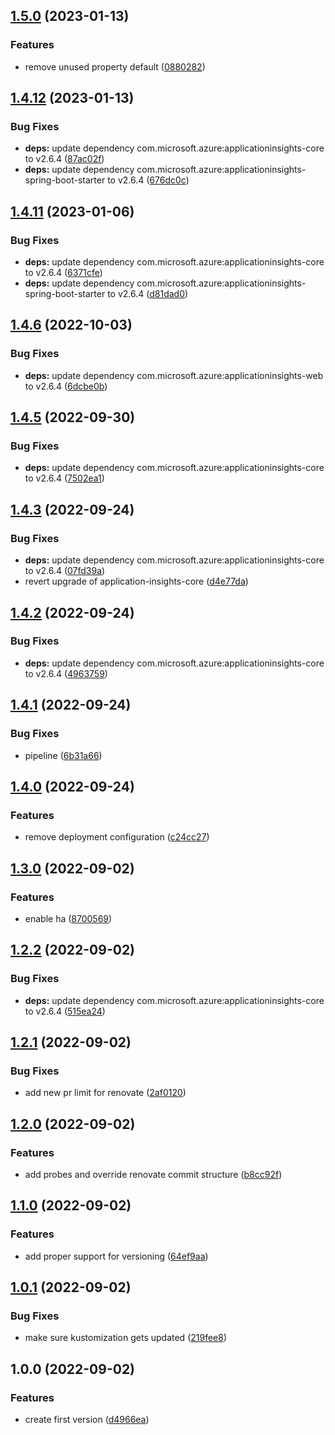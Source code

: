 ## [1.5.0](https://github.com/pietervincken/renovate-talk-java-demo-app/compare/v1.4.12...v1.5.0) (2023-01-13)


### Features

* remove unused property default ([0880282](https://github.com/pietervincken/renovate-talk-java-demo-app/commit/0880282e1be00a62cee0a2925e7c4537018ddb24))

## [1.4.12](https://github.com/pietervincken/renovate-talk-java-demo-app/compare/v1.4.11...v1.4.12) (2023-01-13)


### Bug Fixes

* **deps:** update dependency com.microsoft.azure:applicationinsights-core to v2.6.4 ([87ac02f](https://github.com/pietervincken/renovate-talk-java-demo-app/commit/87ac02ff56c97bc74c5d9b19c931ebd6bf1605da))
* **deps:** update dependency com.microsoft.azure:applicationinsights-spring-boot-starter to v2.6.4 ([676dc0c](https://github.com/pietervincken/renovate-talk-java-demo-app/commit/676dc0ce91b70136b9e832f1ffcfe4dcb06ebefe))

## [1.4.11](https://github.com/pietervincken/renovate-talk-java-demo-app/compare/v1.4.10...v1.4.11) (2023-01-06)


### Bug Fixes

* **deps:** update dependency com.microsoft.azure:applicationinsights-core to v2.6.4 ([6371cfe](https://github.com/pietervincken/renovate-talk-java-demo-app/commit/6371cfe7eb2ab2651bff399afabdb569a1a9bccb))
* **deps:** update dependency com.microsoft.azure:applicationinsights-spring-boot-starter to v2.6.4 ([d81dad0](https://github.com/pietervincken/renovate-talk-java-demo-app/commit/d81dad03ca932e11ce312af88659a450535fbd95))

## [1.4.6](https://github.com/pietervincken/renovate-talk-java-demo-app/compare/v1.4.5...v1.4.6) (2022-10-03)


### Bug Fixes

* **deps:** update dependency com.microsoft.azure:applicationinsights-web to v2.6.4 ([6dcbe0b](https://github.com/pietervincken/renovate-talk-java-demo-app/commit/6dcbe0b9cc02ceba87738ef3305357245490e50c))

## [1.4.5](https://github.com/pietervincken/renovate-talk-java-demo-app/compare/v1.4.4...v1.4.5) (2022-09-30)


### Bug Fixes

* **deps:** update dependency com.microsoft.azure:applicationinsights-core to v2.6.4 ([7502ea1](https://github.com/pietervincken/renovate-talk-java-demo-app/commit/7502ea1e69aadec1d56073073556f455c14214a2))

## [1.4.3](https://github.com/pietervincken/renovate-talk-java-demo-app/compare/v1.4.2...v1.4.3) (2022-09-24)


### Bug Fixes

* **deps:** update dependency com.microsoft.azure:applicationinsights-core to v2.6.4 ([07fd39a](https://github.com/pietervincken/renovate-talk-java-demo-app/commit/07fd39a2e26740927ab882df0ecfd70aa51cf956))
* revert upgrade of application-insights-core ([d4e77da](https://github.com/pietervincken/renovate-talk-java-demo-app/commit/d4e77dae4ee8fa066cbbb2f8ac877b69bb48bc0e))

## [1.4.2](https://github.com/pietervincken/renovate-talk-java-demo-app/compare/v1.4.1...v1.4.2) (2022-09-24)


### Bug Fixes

* **deps:** update dependency com.microsoft.azure:applicationinsights-core to v2.6.4 ([4963759](https://github.com/pietervincken/renovate-talk-java-demo-app/commit/496375942161d2405d403146ce1573d288cc65b9))

## [1.4.1](https://github.com/pietervincken/renovate-talk-java-demo-app/compare/v1.4.0...v1.4.1) (2022-09-24)


### Bug Fixes

* pipeline ([6b31a66](https://github.com/pietervincken/renovate-talk-java-demo-app/commit/6b31a6617edf5934cf789b360ee283c819ab150d))

## [1.4.0](https://github.com/pietervincken/renovate-talk-java-demo-app/compare/v1.3.0...v1.4.0) (2022-09-24)


### Features

* remove deployment configuration ([c24cc27](https://github.com/pietervincken/renovate-talk-java-demo-app/commit/c24cc27368e6b31503b7f908194bdf7b9e7727e1))

## [1.3.0](https://github.com/pietervincken/renovate-talk-java-demo-app/compare/v1.2.2...v1.3.0) (2022-09-02)


### Features

* enable ha ([8700569](https://github.com/pietervincken/renovate-talk-java-demo-app/commit/870056995707ccdb0df45729562561ec5fdec149))

## [1.2.2](https://github.com/pietervincken/renovate-talk-java-demo-app/compare/v1.2.1...v1.2.2) (2022-09-02)


### Bug Fixes

* **deps:** update dependency com.microsoft.azure:applicationinsights-core to v2.6.4 ([515ea24](https://github.com/pietervincken/renovate-talk-java-demo-app/commit/515ea24aada1b3c650f1bcbc30f32999b8ed6eb2))

## [1.2.1](https://github.com/pietervincken/renovate-talk-java-demo-app/compare/v1.2.0...v1.2.1) (2022-09-02)


### Bug Fixes

* add new pr limit for renovate ([2af0120](https://github.com/pietervincken/renovate-talk-java-demo-app/commit/2af0120f4a93a35c09e62e3105709a340f49a2e8))

## [1.2.0](https://github.com/pietervincken/renovate-talk-java-demo-app/compare/v1.1.0...v1.2.0) (2022-09-02)


### Features

* add probes and override renovate commit structure ([b8cc92f](https://github.com/pietervincken/renovate-talk-java-demo-app/commit/b8cc92f4bc89eb9a975eab215f6bda925be6ed6b))

## [1.1.0](https://github.com/pietervincken/renovate-talk-java-demo-app/compare/v1.0.1...v1.1.0) (2022-09-02)


### Features

* add proper support for versioning ([64ef9aa](https://github.com/pietervincken/renovate-talk-java-demo-app/commit/64ef9aaa4b3d036d05d54d118810dd937a6c78e0))

## [1.0.1](https://github.com/pietervincken/renovate-talk-java-demo-app/compare/v1.0.0...v1.0.1) (2022-09-02)


### Bug Fixes

* make sure kustomization gets updated ([219fee8](https://github.com/pietervincken/renovate-talk-java-demo-app/commit/219fee8b16c7a9171383a3042c01a16d26f393b0))

## 1.0.0 (2022-09-02)


### Features

* create first version ([d4966ea](https://github.com/pietervincken/renovate-talk-java-demo-app/commit/d4966eafa0eddb39670ab9b1a6ae07d254d045d0))
